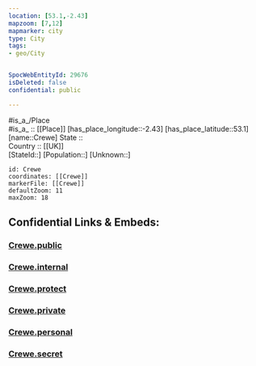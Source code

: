 ```yaml
---
location: [53.1,-2.43] 
mapzoom: [7,12] 
mapmarker: city 
type: City
tags:
- geo/City


SpocWebEntityId: 29676
isDeleted: false
confidential: public

---
```

#is_a_/Place  
#is_a_ :: [[Place]] 
[has_place_longitude::-2.43] 
[has_place_latitude::53.1] 
[name::Crewe] 
State ::  
Country :: [[UK]]  
[StateId::] 
[Population::] 
[Unknown::] 


```leaflet
id: Crewe
coordinates: [[Crewe]] 
markerFile: [[Crewe]] 
defaultZoom: 11 
maxZoom: 18
```


## Confidential Links & Embeds: 

### [Crewe.public](/_public/\Earth\Continent\Europe\Europe~North\UK\England\Regions~England\North_West_England\Cheshire-East\cities~Cheshire-EastCrewe.public.md) 

### [Crewe.internal](/_internal/\Earth\Continent\Europe\Europe~North\UK\England\Regions~England\North_West_England\Cheshire-East\cities~Cheshire-EastCrewe.internal.md) 

### [Crewe.protect](/_protect/\Earth\Continent\Europe\Europe~North\UK\England\Regions~England\North_West_England\Cheshire-East\cities~Cheshire-EastCrewe.protect.md) 

### [Crewe.private](/_private/\Earth\Continent\Europe\Europe~North\UK\England\Regions~England\North_West_England\Cheshire-East\cities~Cheshire-EastCrewe.private.md) 

### [Crewe.personal](/_personal/\Earth\Continent\Europe\Europe~North\UK\England\Regions~England\North_West_England\Cheshire-East\cities~Cheshire-EastCrewe.personal.md) 

### [Crewe.secret](/_secret/\Earth\Continent\Europe\Europe~North\UK\England\Regions~England\North_West_England\Cheshire-East\cities~Cheshire-EastCrewe.secret.md)

